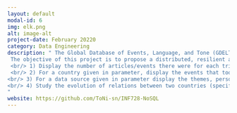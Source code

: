 ```yaml
---
layout: default
modal-id: 6
img: elk.png
alt: image-alt
project-date: February 20220
category: Data Engineering
description: " The Global Database of Events, Language, and Tone (GDELT) monitors the world’s broadcast, print, and web news from nearly every corner of every country in over 100 languages and identifies the people, locations, organizations, themes, sources, emotions, counts, quotes, images and events driving our global society every second of every day, creating a free open platform for computing on the entire world.  <br/>  
 The objective of this project is to propose a distributed, resilient and efficient storage system to answer the following questions about the year 2021   <br/> 
 <br/> 1) Display the number of articles/events there were for each triplet (day, event country, article language).   
 <br/> 2) For a country given in parameter, display the events that took place there sorted by the number of mentions (descending sort); allow aggregation by day/month/year
<br/> 3) For a data source given in parameter display the themes, persons, places about which the articles of this source talk as well as the number of articles and the average tone of the articles (for each theme/person/place); allow an aggregation by day/month/year.
<br/> 4) Study the evolution of relations between two countries (specified in parameter) over the year.
"
website: https://github.com/ToNi-sn/INF728-NoSQL
---
```


